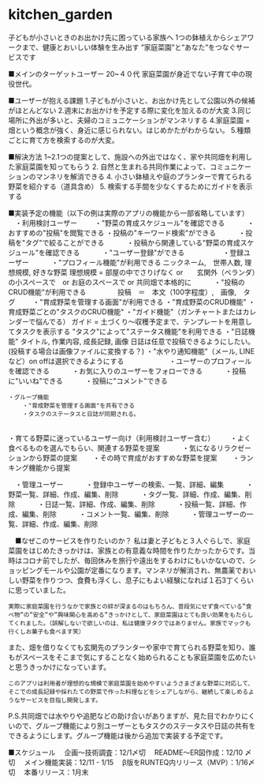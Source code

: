 # kitchen_garden

子どもが小さいときのお出かけ先に困っている家族へ
1つの鉢植えからシェアワークまで、健康とおいしい体験を生み出す
”家庭菜園”と”あなた”をつなぐサービスです

■メインのターゲットユーザー
	20~４０代
	家庭菜園が身近でない子育て中の現役世代。

■ユーザーが抱える課題
	1.子どもが小さいと、お出かけ先として公園以外の候補がほとんどない
	2.週末にお出かけを予定する際に変化を加えるのが大変
	3.同じ場所に外出が多いと、夫婦のコミュニケーションがマンネリする
	4.家庭菜園 = 畑という概念が強く、身近に感じられない。はじめかたがわからない。
	5.種類ごとに育て方を検索するのが大変。

■解決方法
	1~2.1つの提案として、施設への外出ではなく、家や共同畑を利用した家庭菜園を知ってもらう
	2.  自然と生まれる共同作業によって、コミュニケーションのマンネリを解消できる
	4.  小さい鉢植えや庭のプランターで育てられる野菜を紹介する（道具含め）
	5.  検索する手間を少なくするためにガイドを表示する


■実装予定の機能（以下の例は実際のアプリの機能から一部省略しています）
　・利用検討ユーザー
　　 ・"野菜の育成スケジュール"を確認できる
　　　・おすすめの"投稿"を閲覧できる
	 ・投稿の"キーワード検索"ができる
　　　・投稿を"タグ"で絞ることができる
　　　・投稿から関連している"野菜の育成スケジュール"を確認できる
　　　・"ユーザー登録"ができる
　　　　
　・登録ユーザー
　　　・"プロフィール機能"が利用できる
			ニックネーム,　世帯人数, 理想規模, 好きな野菜
			理想規模 = 部屋の中でさりげなく or　　玄関外（ベランダ）の小スペースで　or お庭のスペースで or 共同畑で本格的に
　　　・"投稿のCRUD機能"が利用できる
　　　		　投稿　＝　本文（100字程度）,　画像,　タグ
　　 ・"育成野菜を管理する画面"が利用できる
	・"育成野菜のCRUD機能"
	・育成野菜ごとの"タスクのCRUD機能"
    ・"ガイド機能"（ガンチャートまたはカレンダーで悩んでる）
			ガイド = 土づくり〜収穫予定まで、テンプレートを用意してタスクを表示する
			"タスク"によって"ステータス機能"を利用できる
	・"日誌機能"
			タイトル, 作業内容, 成長記録, 画像
     		日誌は任意で投稿できるようにしたい。(投稿する場合は画像ファイルに変換する？)
	・"水やり通知機能"（メール, LINEなど）on offは選択できるようにする
　　　
　　　・ユーザーのプロフィールを確認できる
　　　・お気に入りのユーザーをフォローできる
　　　・投稿に"いいね"できる
　　　・投稿に"コメント"できる

	・グループ機能
		・"育成野菜を管理する画面"を共有できる
		・タスクのステータスと日誌が同期される。
	　　
・育てる野菜に迷っているユーザー向け（利用検討ユーザー含む）
　　・よく食べるものを選んでもらい、関連する野菜を提案　
　　・気になるリラクゼーションから野菜の提案
　　・その時で育成がおすすめな野菜を提案
　　・ランキング機能から提案

　・管理ユーザー
　　　・登録中ユーザーの検索、一覧、詳細、編集
　　　・野菜一覧、詳細、作成、編集、削除
　　　・タグ一覧、詳細、作成、編集、削除
　　　・日誌一覧、詳細、作成、編集、削除
　　　・投稿一覧、詳細、作成、編集、削除
　　　・コメント一覧、編集、削除
　　　・管理ユーザーの一覧、詳細、作成、編集、削除


　■なぜこのサービスを作りたいのか？
	私は妻と子どもと３人ぐらしで、家庭菜園をはじめたきっかけは、家族との有意義な時間を作りたかったからです。当時はコロナ前でしたが、毎回休みを旅行や遠出をするわけにもいかないので、ショッピングモールや公園が定番になります。マンネリが解消され、無農薬でおいしい野菜を作りつつ、食費も浮くし、息子にもよい経験になれば１石3丁くらいに思っていました。

	実際に家庭菜園を行うなかで家族との絆が深まるのはもちろん、普段気にせず食べている”食べ物”の”安全”や”興味関心を高める”きっかけとして、家庭菜園はとても良い効果をもたらしてくれました。（誤解しないで欲しいのは、私は健康ヲタクではありません。家族でマックも行くしお菓子も食べます笑）
また、畑を借りなくても玄関先のプランターや家中で育てられる野菜を知り、誰もがスペースをそこまで気にすることなく始められることも家庭菜園を広めたいと思うきっかけになっています。
	
	このアプリは利用者が理想的な規模で家庭菜園を始めやすいようさまざまな野菜に対応して、そこでの成長記録や採れたての野菜で作った料理などをシェアしながら、継続して楽しめるようなサービスを目指し開発します。


P.S.共同畑では水やりや追肥などの助け合いがありますが、見た目でわかりにくいので、グループ機能により別ユーザーともタスクのステータスや日誌の共有をできるようにします。グループ機能は後から追加で実装する予定です。


■スケジュール
　企画〜技術調査：12/1〆切
　README〜ER図作成：12/10 〆切
　メイン機能実装：12/11 - 1/15
　β版をRUNTEQ内リリース（MVP）：1/16〆切
　本番リリース：1月末

